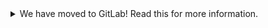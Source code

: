 <!--
SPDX-FileCopyrightText: 2023 KUNBUS GmbH

SPDX-License-Identifier: GPL-2.0-or-later
-->

<details>
<summary>We have moved to GitLab! Read this for more information.</summary>

We have recently moved our repositories to GitLab. You can find revpi-sos-report
here: https://gitlab.com/revolutionpi/revpi-sos-report  
All repositories on GitHub will stay up-to-date by being synchronised from
GitLab.

We still maintain a presence on GitHub but our work happens over at GitLab. If
you want to contribute to any of our projects we would prefer this contribution
to happen on GitLab, but we also still accept contributions on GitHub if you
prefer that.
</details>

